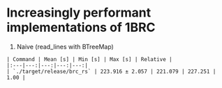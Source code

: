 # Increasingly performant implementations of 1BRC

1. Naive (read_lines with BTreeMap) 
```
| Command | Mean [s] | Min [s] | Max [s] | Relative |
|:---|---:|---:|---:|---:|
| `./target/release/brc_rs` | 223.916 ± 2.057 | 221.079 | 227.251 | 1.00 |
```
